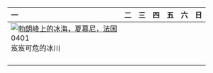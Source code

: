 | 一                                                                                                                                                                                               | 二   | 三   | 四   | 五   | 六   | 日   |
|:------------------------------------------------------------------------------------------------------------------------------------------------------------------------------------------------|:----|:----|:----|:----|:----|:----|
| [![](https://www.bing.com/th?id=OHR.MontBlancGlacier_ZH-CN2918240023_320x240.jpg '勃朗峰上的冰海，夏慕尼，法国')](https://www.bing.com/th?id=OHR.MontBlancGlacier_ZH-CN2918240023_UHD.jpg)<br>0401<br>岌岌可危的冰川 |     |     |     |     |     |     |
|                                                                                                                                                                                                 |     |     |     |     |     |     |
|                                                                                                                                                                                                 |     |     |     |     |     |     |
|                                                                                                                                                                                                 |     |     |     |     |     |     |
|                                                                                                                                                                                                 |     |     |     |     |     |     |